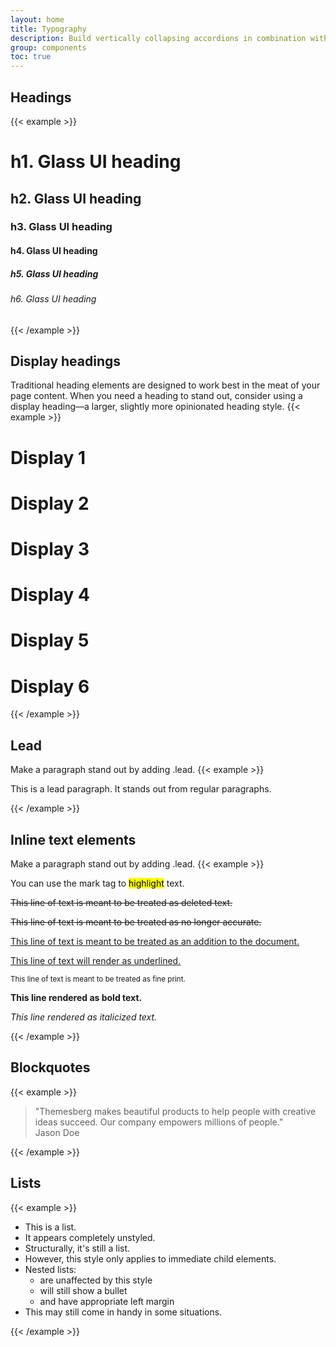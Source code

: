 ```yaml
---
layout: home
title: Typography
description: Build vertically collapsing accordions in combination with our Collapse JavaScript plugin.
group: components
toc: true
---
```

## Headings
{{< example >}}
<h1>h1. Glass UI heading</h1>
<h2>h2. Glass UI heading</h2>
<h3>h3. Glass UI heading</h3>
<h4>h4. Glass UI heading</h4>
<h5>h5. Glass UI heading</h5>
<h6>h6. Glass UI heading</h6>
{{< /example >}}

## Display headings
Traditional heading elements are designed to work best in the meat of your page content. When you need a heading to stand out, consider using a display heading—a larger, slightly more opinionated heading style.
{{< example >}}
<h1 class="display-1">Display 1</h1>
<h1 class="display-2">Display 2</h1>
<h1 class="display-3">Display 3</h1>
<h1 class="display-4">Display 4</h1>
<h1 class="display-5">Display 5</h1>
<h1 class="display-6">Display 6</h1>
{{< /example >}}

## Lead
Make a paragraph stand out by adding <span class="fw-bold text-danger">.lead</span>.
{{< example >}}
<p class="lead">This is a lead paragraph. It stands out from regular paragraphs.</p>
{{< /example >}}

## Inline text elements
Make a paragraph stand out by adding <span class="fw-bold text-danger">.lead</span>.
{{< example >}}
<p>You can use the mark tag to <mark>highlight</mark> text.</p>
<p><del>This line of text is meant to be treated as deleted text.</del></p>
<p><s>This line of text is meant to be treated as no longer accurate.</s></p>
<p><ins>This line of text is meant to be treated as an addition to the document.</ins></p>
<p><u>This line of text will render as underlined.</u></p>
<p><small>This line of text is meant to be treated as fine print.</small></p>
<p><strong>This line rendered as bold text.</strong></p>
<p><em>This line rendered as italicized text.</em></p>
{{< /example >}}

## Blockquotes
{{< example >}}
<blockquote class="blockquote text-center">
    "Themesberg makes beautiful products to help people with creative ideas succeed. Our company empowers millions of people."
    <footer class="blockquote-footer mt-3 text-primary">Jason Doe</footer>
</blockquote>   
{{< /example >}}

## Lists
{{< example >}}
<ul class="list-unstyled">
    <li>This is a list.</li>
    <li>It appears completely unstyled.</li>
    <li>Structurally, it's still a list.</li>
    <li>However, this style only applies to immediate child elements.</li>
    <li>Nested lists:
        <ul>
        <li>are unaffected by this style</li>
        <li>will still show a bullet</li>
        <li>and have appropriate left margin</li>
        </ul>
    </li>
    <li>This may still come in handy in some situations.</li>
</ul> 
{{< /example >}}
